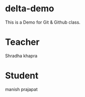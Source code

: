 # delta-demo
This is a Demo for Git &amp; Github class.

# Teacher
Shradha khapra

# Student
manish prajapat
